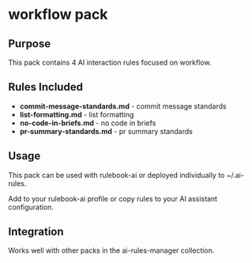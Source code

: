 # workflow pack

## Purpose

This pack contains 4 AI interaction rules focused on workflow.

## Rules Included

- **commit-message-standards.md** - commit message standards
- **list-formatting.md** - list formatting
- **no-code-in-briefs.md** - no code in briefs
- **pr-summary-standards.md** - pr summary standards

## Usage

This pack can be used with rulebook-ai or deployed individually to ~/.ai-rules.

Add to your rulebook-ai profile or copy rules to your AI assistant configuration.

## Integration

Works well with other packs in the ai-rules-manager collection.
